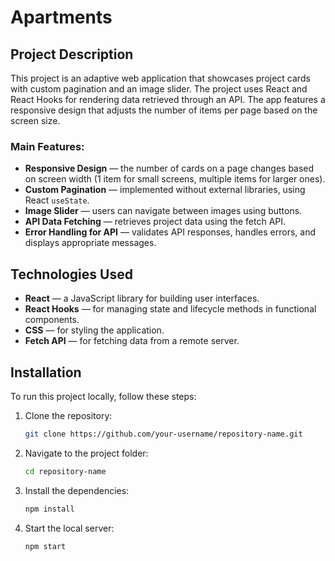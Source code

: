 # Apartments 

## Project Description

This project is an adaptive web application that showcases project cards with custom pagination and an image slider. The project uses React and React Hooks for rendering data retrieved through an API. The app features a responsive design that adjusts the number of items per page based on the screen size.

### Main Features:
- **Responsive Design** — the number of cards on a page changes based on screen width (1 item for small screens, multiple items for larger ones).
- **Custom Pagination** — implemented without external libraries, using React `useState`.
- **Image Slider** — users can navigate between images using buttons.
- **API Data Fetching** — retrieves project data using the fetch API.
- **Error Handling for API** — validates API responses, handles errors, and displays appropriate messages.

## Technologies Used

- **React** — a JavaScript library for building user interfaces.
- **React Hooks** — for managing state and lifecycle methods in functional components.
- **CSS** — for styling the application.
- **Fetch API** — for fetching data from a remote server.

## Installation

To run this project locally, follow these steps:

1. Clone the repository:
   ```bash
   git clone https://github.com/your-username/repository-name.git
   
2. Navigate to the project folder:
   ```bash
   cd repository-name

3. Install the dependencies:
   ```bash
   npm install
   
4. Start the local server:
   ```bash
   npm start
